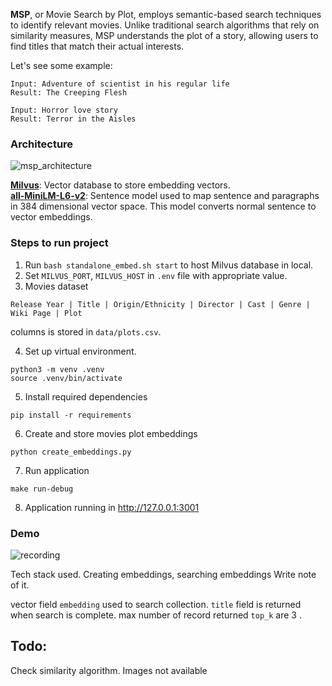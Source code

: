 **MSP**, or Movie Search by Plot, employs semantic-based search techniques to identify relevant movies. Unlike traditional search algorithms that rely on similarity measures, MSP understands the plot of a story, allowing users to find titles that match their actual interests.

Let's see some example:
```
Input: Adventure of scientist in his regular life
Result: The Creeping Flesh

Input: Horror love story
Result: Terror in the Aisles
```

### Architecture
![msp_architecture](https://github.com/shivamarora1/msp/assets/28146775/9066f40a-09aa-49ea-9751-2dffbc03dfce)

[**Milvus**](https://milvus.io/): Vector database to store embedding vectors. <br>
[**all-MiniLM-L6-v2**](https://huggingface.co/sentence-transformers/all-MiniLM-L6-v2): Sentence model used to map sentence and paragraphs in 384 dimensional vector space. This model converts normal sentence to vector embeddings.

### Steps to run project
1. Run `bash standalone_embed.sh start` to host Milvus database in local.
2. Set `MILVUS_PORT`, `MILVUS_HOST` in `.env` file with appropriate value.
3. Movies dataset
```
Release Year | Title | Origin/Ethnicity | Director | Cast | Genre | Wiki Page | Plot
```
columns is stored in `data/plots.csv`.

4. Set up virtual environment.
```
python3 -m venv .venv
source .venv/bin/activate
```
5. Install required dependencies
```
pip install -r requirements
```
6. Create and store movies plot embeddings
```
python create_embeddings.py
``` 
7. Run application
```
make run-debug
```
8. Application running in http://127.0.0.1:3001


### Demo
![recording](https://github.com/shivamarora1/msp/assets/28146775/db1a3c7e-71b7-46db-9494-2d990883f4f3)



Tech stack used.
Creating embeddings, searching embeddings
Write note of it.

vector field `embedding` used to search collection. `title` field is returned when search is complete.
max number of record returned `top_k` are 3 .

## Todo:
Check similarity algorithm.
Images not available

